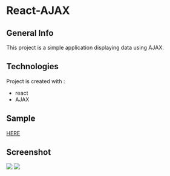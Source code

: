 # React-AJAX

## General Info
This project is a simple application displaying data using AJAX.

## Technologies
Project is created with :
* react
* AJAX

## Sample
<a href=" https://songdoing.github.io/react-ajax/">HERE</a>

## Screenshot
<img src = "https://user-images.githubusercontent.com/48890162/82643285-3fe0db80-9bdd-11ea-87bf-5f09fcc37654.png">
<img src = "https://user-images.githubusercontent.com/48890162/82643779-22f8d800-9bde-11ea-8615-69fe88d61539.png">
